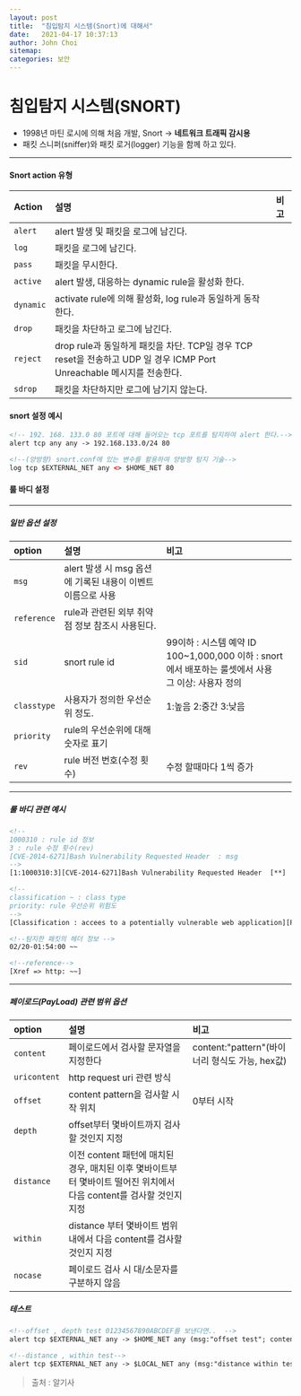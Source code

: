 ```yaml
---
layout: post
title:  "침입탐지 시스템(Snort)에 대해서"
date:   2021-04-17 10:37:13
author: John Choi
sitemap:
categories: 보안
---
```


# 침입탐지 시스템(SNORT)
- 1998년 마틴 로시에 의해 처음 개발, Snort -> <strong>네트워크 트래픽 감시용</strong>
- 패킷 스니퍼(sniffer)와 패킷 로거(logger) 기능을 함께 하고 있다.

----
#### Snort action 유형

| Action | 설명 | 비고 |
|:--------|:--------|:--------|
| `alert` |  alert 발생 및 패킷을 로그에 남긴다. |   |
| `log` | 패킷을 로그에 남긴다. |   |
| `pass` | 패킷을 무시한다. |   |
| `active` | alert 발생, 대응하는 dynamic rule을 활성화 한다. |  |
| `dynamic` | activate rule에 의해 활성화, log rule과 동일하게 동작한다. |   |
| `drop` | 패킷을 차단하고 로그에 남긴다. |   |
| `reject` | drop rule과 동일하게 패킷을 차단. TCP일 경우 TCP reset을 전송하고 UDP 일 경우 ICMP Port Unreachable 메시지를 전송한다. |  |
| `sdrop` | 패킷을 차단하지만 로그에 남기지 않는다.|   |


#### snort 설정 예시
````html
<!-- 192. 168. 133.0 80 포트에 대해 들어오는 tcp 포트를 탐지하여 alert 한다.-->
alert tcp any any -> 192.168.133.0/24 80

<!--(양방향) snort.conf에 있는 변수를 활용하여 양방향 탐지 기술-->
log tcp $EXTERNAL_NET any <> $HOME_NET 80
````

#### 룰 바디 설정
---
##### 일반 옵션 설정

| option | 설명 | 비고 |
|:--------|:--------|:--------|
| `msg` | alert 발생 시 msg 옵션에 기록된 내용이 이벤트 이름으로 사용 |   |
| `reference` | rule과 관련된 외부 취약점 정보 참조시 사용된다.  |   |
| `sid` | snort rule id | 99이하 : 시스템 예약 ID<br>100~1,000,000 이하 : snort에서 배포하는 룰셋에서 사용<br> 그 이상: 사용자 정의  |
| `classtype` | 사용자가 정의한 우선순위 정도.  | 1:높음 2:중간 3:낮음  |
| `priority` | rule의 우선순위에 대해 숫자로 표기  |   |
| `rev` | rule 버전 번호(수정 횟수)  | 수정 할때마다 1씩 증가  |

---
##### 룰 바디 관련 예시
````html
<!--
1000310 : rule id 정보
3 : rule 수정 횟수(rev)
[CVE-2014-6271]Bash Vulnerability Requested Header  : msg
-->
[1:1000310:3][CVE-2014-6271]Bash Vulnerability Requested Header  [**]

<!--
classification ~ : class type
priority: rule 우선순위 위험도
-->
[Classification : accees to a potentially vulnerable web application][Priority:10]

<!--탐지한 패킷의 헤더 정보 -->
02/20-01:54:00 ~~

<!--reference-->
[Xref => http: ~~]
````
 
---
##### 페이로드(PayLoad) 관련 범위 옵션
| option | 설명 | 비고 |
|:--------|:--------|:--------|
| `content` | 페이로드에서 검사할 문자열을 지정한다 | content:"pattern"(바이너리 형식도 가능, hex값) |
| `uricontent` | http request uri 관련 방식 |   |
| `offset` | content  pattern을 검사할 시작 위치 | 0부터 시작 |
| `depth` | offset부터 몇바이트까지 검사할 것인지 지정 |   |
| `distance` | 이전 content 패턴에 매치된 경우, 매치된 이후 몇바이트부터 몇바이트 떨어진 위치에서 다음 content를 검사할 것인지 지정 |   |
| `within` | distance 부터 몇바이트 범위 내에서 다음 content를 검사할 것인지 지정 |   |
| `nocase` | 페이로드 검사 시 대/소문자를 구분하지 않음  |   |

##### 테스트
````html
<!--offset , depth test 01234567890ABCDEF를 보낸다면..  -->
alert tcp $EXTERNAL_NET any -> $HOME_NET any (msg:"offset test"; content:"234"; offset:2; depth:3; nocase; sid:1000023;)

<!--distance , within test-->
alert tcp $EXTERNAL_NET any -> $LOCAL_NET any (msg:"distance within test"; content:"234"; offset:2; depth:3; content:"BCD",distance:6; within:3; nocase; sid:1001023;)
````

>출처 : 알기사




